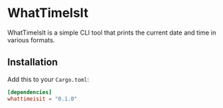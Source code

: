 # WhatTimeIsIt

WhatTimeIsIt is a simple CLI tool that prints the current date and time in various formats.

## Installation

Add this to your `Cargo.toml`:

```toml
[dependencies]
whattimeisit = "0.1.0"
```
